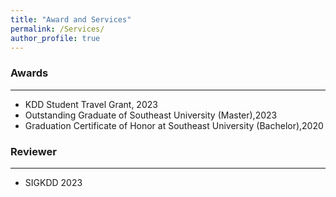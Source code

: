 ```yaml
---
title: "Award and Services"
permalink: /Services/
author_profile: true
---
```



### Awards

---
* KDD Student Travel Grant, 2023
* Outstanding Graduate of Southeast University (Master),2023
* Graduation Certificate of Honor at Southeast University (Bachelor),2020


### Reviewer

---
* SIGKDD 2023







